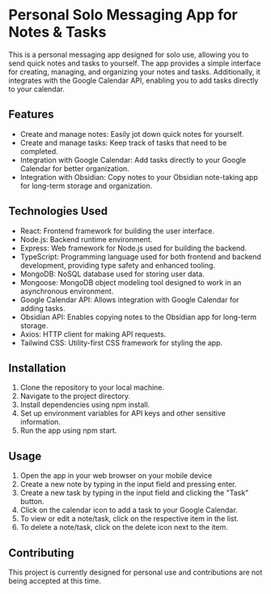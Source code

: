 # Personal Solo Messaging App for Notes & Tasks
This is a personal messaging app designed for solo use, allowing you to send quick notes and tasks to yourself. The app provides a simple interface for creating, managing, and organizing your notes and tasks. Additionally, it integrates with the Google Calendar API, enabling you to add tasks directly to your calendar.

## Features
- Create and manage notes: Easily jot down quick notes for yourself.
- Create and manage tasks: Keep track of tasks that need to be completed.
- Integration with Google Calendar: Add tasks directly to your Google Calendar for better organization.
- Integration with Obsidian: Copy notes to your Obsidian note-taking app for long-term storage and organization.

## Technologies Used
- React: Frontend framework for building the user interface.
- Node.js: Backend runtime environment.
- Express: Web framework for Node.js used for building the backend.
- TypeScript: Programming language used for both frontend and backend development, providing type safety and enhanced tooling.
- MongoDB: NoSQL database used for storing user data.
- Mongoose: MongoDB object modeling tool designed to work in an asynchronous environment.
- Google Calendar API: Allows integration with Google Calendar for adding tasks.
- Obsidian API: Enables copying notes to the Obsidian app for long-term storage.
- Axios: HTTP client for making API requests.
- Tailwind CSS: Utility-first CSS framework for styling the app.

## Installation
1. Clone the repository to your local machine.
2. Navigate to the project directory.
3. Install dependencies using npm install.
4. Set up environment variables for API keys and other sensitive information.
5. Run the app using npm start.

## Usage
1. Open the app in your web browser on your mobile device
2. Create a new note by typing in the input field and pressing enter.
3. Create a new task by typing in the input field and clicking the "Task" button.
4. Click on the calendar icon to add a task to your Google Calendar.
5. To view or edit a note/task, click on the respective item in the list.
6. To delete a note/task, click on the delete icon next to the item.

## Contributing
This project is currently designed for personal use and contributions are not being accepted at this time.
